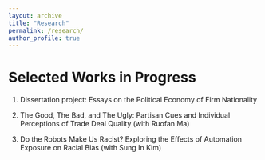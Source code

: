 ```yaml
---
layout: archive
title: "Research"
permalink: /research/
author_profile: true
---
```


# Selected Works in Progress

1. Dissertation project: Essays on the Political Economy of Firm Nationality

2. The Good, The Bad, and The Ugly: Partisan Cues and Individual Perceptions of Trade Deal Quality (with Ruofan Ma)

3. Do the Robots Make Us Racist? Exploring the Effects of Automation Exposure on Racial Bias (with Sung In Kim)